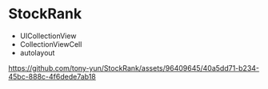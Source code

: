 # StockRank

- UICollectionView
- CollectionViewCell
- autolayout


https://github.com/tony-yun/StockRank/assets/96409645/40a5dd71-b234-45bc-888c-4f6dede7ab18

